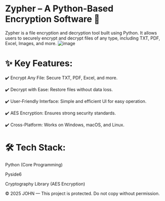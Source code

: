# Zypher – A Python-Based Encryption Software 🔐
Zypher is a file encryption and decryption tool built using Python. It allows users to securely encrypt and decrypt files of any type, including TXT, PDF, Excel, Images, and more.
![image](https://github.com/user-attachments/assets/00f40572-01c8-41fd-be6a-136cc9b2e1d5)
# ✨ Key Features:
✔️ Encrypt Any File: Secure TXT, PDF, Excel, and more.

✔️ Decrypt with Ease: Restore files without data loss.

✔️ User-Friendly Interface: Simple and efficient UI for easy operation.

✔️ AES Encryption: Ensures strong security standards.

✔️ Cross-Platform: Works on Windows, macOS, and Linux.


# 🛠 Tech Stack:

Python (Core Programming)

Pyside6

Cryptography Library (AES Encryption)

© 2025 JOHN — This project is protected. Do not copy without permission.




